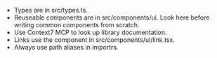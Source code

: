 - Types are in src/types.ts.
- Reuseable components are in src/components/ui. Look here before writing common
  components from scratch.
- Use Context7 MCP to look up library documentation.
- Links use the component in src/components/ui/link.tsx.
- Always use path aliases in importrs.
